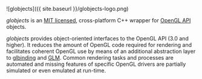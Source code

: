 ![globjects]({{ site.baseurl }}/globjects-logo.png)

*globjects* is an [MIT licensed](http://opensource.org/licenses/MIT), cross-platform C++ wrapper for [OpenGL API](http://www.opengl.org) objects.

*globjects* provides object-oriented interfaces to the OpenGL API (3.0 and higher).
It reduces the amount of OpenGL code required for rendering and facilitates coherent OpenGL use by means of an additional abstraction layer to [glbinding](https://github.com/cginternals/glbinding) and [GLM](https://github.com/g-truc/glm). Common rendering tasks and processes are automated and missing features of specific OpenGL drivers are partially simulated or even emulated at run-time.